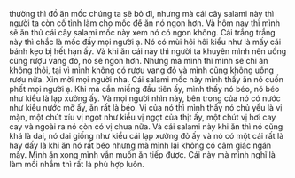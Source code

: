 thường thì đồ ăn mốc chúng ta sẽ bỏ đi, nhưng mà cái cây salami này thì người ta còn cố tình làm cho mốc để ăn nó ngon hơn. Và hôm nay thì mình sẽ ăn thử cái cây salami mốc này xem nó có ngon không. Cái trắng trắng này thì chắc là mốc đấy mọi người ạ. Nó có mùi hôi hôi kiểu như là mấy cái bánh kẹo bị hết hạn ấy. Và khi ăn cái này thì người ta khuyên mình nên uống cùng rượu vang đỏ, nó sẽ ngon hơn. Nhưng mà mình thì mình sẽ chỉ ăn không thôi, tại vì mình không có rượu vang đỏ và mình cũng không uống rượu nữa. Xin mời mọi người nha. Cái salami mốc này mình thấy ăn nó cuốn phết mọi người ạ. Khi mà cắn miếng đầu tiên ấy, mình thấy nó béo, nó béo như kiểu là lạp xưởng ấy. Và mọi người nhìn này, bên trong của nó có nước như kiểu nước mỡ ấy, ăn rất là béo. Vị của nó thì mình thấy nó chủ yếu là vị mặn, một chút xíu vị ngọt như kiểu vị ngọt của thịt ấy, một chút vị hơi cay cay và ngoài ra nó còn có vị chua nữa. Và cái salami này khi ăn thì nó cũng khá là dai, nó dai giống như kiểu cái lạp xưởng đỏ ấy và nó có một cái rất là hay đấy là khi ăn nó rất béo nhưng mà mình lại không có cảm giác ngán mấy. Mình ăn xong mình vẫn muốn ăn tiếp được. Cái này mà mình nghĩ là làm mồi nhắm thì rất là phù hợp luôn.